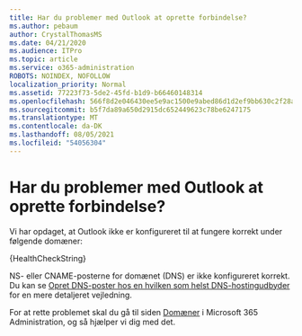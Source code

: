 ```yaml
---
title: Har du problemer med Outlook at oprette forbindelse?
ms.author: pebaum
author: CrystalThomasMS
ms.date: 04/21/2020
ms.audience: ITPro
ms.topic: article
ms.service: o365-administration
ROBOTS: NOINDEX, NOFOLLOW
localization_priority: Normal
ms.assetid: 77223f73-5de2-45fd-b1d9-b66460148314
ms.openlocfilehash: 566f8d2e046430ee5e9ac1500e9abed86d1d2ef9bb630c2f28a98d4a922f60d0
ms.sourcegitcommit: b5f7da89a650d2915dc652449623c78be6247175
ms.translationtype: MT
ms.contentlocale: da-DK
ms.lasthandoff: 08/05/2021
ms.locfileid: "54056304"
---
```

# <a name="having-issues-getting-outlook-to-connect"></a>Har du problemer med Outlook at oprette forbindelse?

Vi har opdaget, at Outlook ikke er konfigureret til at fungere korrekt under følgende domæner:
  
{HealthCheckString}
  
NS- eller CNAME-posterne for domænet (DNS) er ikke konfigureret korrekt. Du kan se [Opret DNS-poster hos en hvilken som helst DNS-hostingudbyder](https://docs.microsoft.com/microsoft-365/admin/get-help-with-domains/create-dns-records-at-any-dns-hosting-provider) for en mere detaljeret vejledning. 
  
For at rette problemet skal du gå til siden [Domæner](https://admin.microsoft.com/adminportal/home#/Domains) i Microsoft 365 Administration, og så hjælper vi dig med det. 